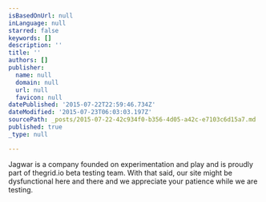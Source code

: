 ```yaml
---
isBasedOnUrl: null
inLanguage: null
starred: false
keywords: []
description: ''
title: ''
authors: []
publisher:
  name: null
  domain: null
  url: null
  favicon: null
datePublished: '2015-07-22T22:59:46.734Z'
dateModified: '2015-07-23T06:03:03.197Z'
sourcePath: _posts/2015-07-22-42c934f0-b356-4d05-a42c-e7103c6d15a7.md
published: true
_type: null

---
```

Jagwar is a company founded on experimentation and play and is proudly part of thegrid.io beta testing team. With that said, our site might be dysfunctional here and there and we appreciate your patience while we are testing.